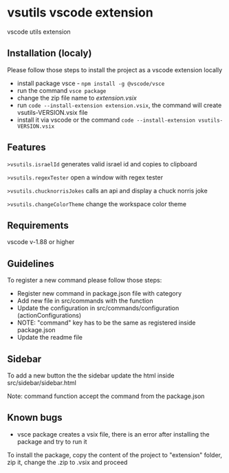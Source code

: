 # vsutils vscode extension

vscode utils extension

## Installation (localy)

Please follow those steps to install the project as a vscode extension locally

- install package vsce - `npm install -g @vscode/vsce`
- run the command `vsce package`
- change the zip file name to _extension.vsix_
- run `code --install-extension extension.vsix`, the command will create vsutils-VERSION.vsix file
- install it via vscode or the command `code --install-extension vsutils-VERSION.vsix`

## Features

`>vsutils.israelId`
generates valid israel id and copies to clipboard

`>vsutils.regexTester`
open a window with regex tester

`>vsutils.chucknorrisJokes`
calls an api and display a chuck norris joke

`>vsutils.changeColorTheme`
change the workspace color theme

## Requirements

vscode v-1.88 or higher

## Guidelines

To register a new command please follow those steps:

- Register new command in package.json file with category
- Add new file in src/commands with the function
- Update the configuration in src/commands/configuration (actionConfigurations)
- NOTE: "command" key has to be the same as registered inside package.json
- Update the readme file

## Sidebar

To add a new button the the sidebar update the html inside src/sidebar/sidebar.html

Note: command function accept the command from the package.json

## Known bugs

- vsce package creates a vsix file, there is an error after installing the package and try to run it

To install the package, copy the content of the project to "extension" folder, zip it, change the .zip to .vsix and proceed
